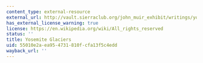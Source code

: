 ```yaml
---
content_type: external-resource
external_url: http://vault.sierraclub.org/john_muir_exhibit/writings/yosemite_glaciers.aspx
has_external_license_warning: true
license: https://en.wikipedia.org/wiki/All_rights_reserved
status: ''
title: Yosemite Glaciers
uid: 55010e2a-ea95-4731-810f-cfa13f5c4edd
wayback_url: ''
---
```


